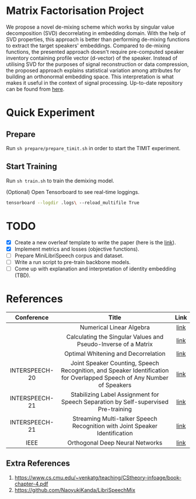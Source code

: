 # Matrix Factorisation Project

We propose a novel de-mixing scheme which works by singular value decomposition (SVD) decorrelating in embedding domain. With the help of SVD properties, this approach is better than performing de-mixing functions to extract the target speakers' embeddings. Compared to de-mixing functions, the presented approach doesn't require pre-computed speaker inventory containing profile vector (d-vector) of the speaker. Instead of utilising SVD for the purposes of signal reconstruction or data compression, the proposed approach explains statistical variation among attributes for building an orthonormal embedding space. This interpretation is what makes it useful in the context of signal processing. Up-to-date repository can be found from [here](https://github.com/asifjalal/speaker-embedding-factorisation).

# Quick Experiment

## Prepare

Run `sh prepare/prepare_timit.sh` in order to start the TIMIT experiment.

## Start Training 

Run `sh train.sh` to train the demixing model.

(Optional) Open Tensorboard to see real-time loggings.

```bash
tensorboard --logdir .logs\ --reload_multifile True
```

# TODO

- [x] Create a new overleaf template to write the paper (here is the [link](https://www.overleaf.com/9817742265pvzhfnzxzhcq)).
- [x] Implement metrics and losses (objective functions).
- [ ] Prepare MiniLibriSpeech corpus and dataset.
- [ ] Write a run script to pre-train backbone models.
- [ ] Come up with explanation and interpretation of identity embedding (TBD).

# References

| Conference | Title | Link |
| :---: | :---: | :---: |
| | Numerical Linear Algebra | [link](http://mezbanhabibi.ir/wp-content/uploads/2020/01/NumericalLinearAlgebra-Lloyd-N1.-Trefethen-David-Bau.pdf) |
| | Calculating the Singular Values and Pseudo-Inverse of a Matrix | [link](http://www.stat.uchicago.edu/~lekheng/courses/302/classics/golub-kahan.pdf) |
| | Optimal Whitening and Decorrelation | [link](https://arxiv.org/pdf/1512.00809.pdf) |
| INTERSPEECH-20 | Joint Speaker Counting, Speech Recognition, and Speaker Identification for Overlapped Speech of Any Number of Speakers | [link](https://www.isca-speech.org/archive_v0/Interspeech_2020/pdfs/1085.pdf) |
| INTERSPEECH-21 | Stabilizing Label Assignment for Speech Separation by Self-supervised Pre-training | [link](https://www.isca-speech.org/archive/pdfs/interspeech_2021/huang21h_interspeech.pdf) |
| INTERSPEECH-21 | Streaming Multi-talker Speech Recognition with Joint Speaker Identification | [link](https://www.isca-speech.org/archive/pdfs/interspeech_2021/lu21_interspeech.pdf)
| IEEE | Orthogonal Deep Neural Networks | [link](https://arxiv.org/pdf/1905.05929.pdf) |

## Extra References

1. https://www.cs.cmu.edu/~venkatg/teaching/CStheory-infoage/book-chapter-4.pdf
2. https://github.com/NaoyukiKanda/LibriSpeechMix

